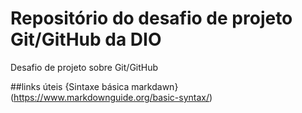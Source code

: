 # Repositório do desafio de projeto Git/GitHub da DIO
Desafio de projeto sobre Git/GitHub


##links úteis
{Sintaxe básica markdawn} (https://www.markdownguide.org/basic-syntax/)
